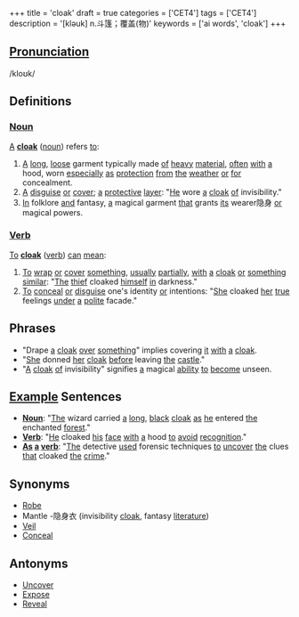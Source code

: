 +++
title = 'cloak'
draft = true
categories = ['CET4']
tags = ['CET4']
description = '[kləuk] n.斗篷；覆盖(物)'
keywords = ['ai words', 'cloak']
+++

## [Pronunciation](/post/pronunciation/)
/kloʊk/

## Definitions
### [Noun](/post/noun/)
[A](/post/a/) **[cloak](/post/cloak/)** ([noun](/post/noun/)) refers [to](/post/to/):
1. [A](/post/a/) [long](/post/long/), [loose](/post/loose/) garment typically made [of](/post/of/) [heavy](/post/heavy/) [material](/post/material/), [often](/post/often/) [with](/post/with/) [a](/post/a/) hood, worn [especially](/post/especially/) [as](/post/as/) [protection](/post/protection/) [from](/post/from/) [the](/post/the/) [weather](/post/weather/) [or](/post/or/) [for](/post/for/) concealment.
2. [A](/post/a/) [disguise](/post/disguise/) [or](/post/or/) [cover](/post/cover/); [a](/post/a/) [protective](/post/protective/) [layer](/post/layer/): "[He](/post/he/) wore [a](/post/a/) [cloak](/post/cloak/) [of](/post/of/) invisibility."
3. [In](/post/in/) folklore [and](/post/and/) fantasy, [a](/post/a/) magical garment [that](/post/that/) grants [its](/post/its/) wearer隐身 [or](/post/or/) magical powers.

### [Verb](/post/verb/)
[To](/post/to/) **[cloak](/post/cloak/)** ([verb](/post/verb/)) [can](/post/can/) [mean](/post/mean/):
1. [To](/post/to/) [wrap](/post/wrap/) [or](/post/or/) [cover](/post/cover/) [something](/post/something/), [usually](/post/usually/) [partially](/post/partially/), [with](/post/with/) [a](/post/a/) [cloak](/post/cloak/) [or](/post/or/) [something](/post/something/) [similar](/post/similar/): "[The](/post/the/) [thief](/post/thief/) cloaked [himself](/post/himself/) [in](/post/in/) darkness."
2. [To](/post/to/) [conceal](/post/conceal/) [or](/post/or/) [disguise](/post/disguise/) one's identity [or](/post/or/) intentions: "[She](/post/she/) cloaked [her](/post/her/) [true](/post/true/) feelings [under](/post/under/) [a](/post/a/) [polite](/post/polite/) facade."

## Phrases
- "Drape [a](/post/a/) [cloak](/post/cloak/) [over](/post/over/) [something](/post/something/)" implies covering [it](/post/it/) [with](/post/with/) [a](/post/a/) [cloak](/post/cloak/).
- "[She](/post/she/) donned [her](/post/her/) [cloak](/post/cloak/) [before](/post/before/) leaving [the](/post/the/) [castle](/post/castle/)."
- "[A](/post/a/) [cloak](/post/cloak/) [of](/post/of/) invisibility" signifies [a](/post/a/) magical [ability](/post/ability/) [to](/post/to/) [become](/post/become/) unseen.

## [Example](/post/example/) Sentences
- **[Noun](/post/noun/)**: "[The](/post/the/) wizard carried [a](/post/a/) [long](/post/long/), [black](/post/black/) [cloak](/post/cloak/) [as](/post/as/) [he](/post/he/) entered [the](/post/the/) enchanted [forest](/post/forest/)."
- **[Verb](/post/verb/)**: "[He](/post/he/) cloaked [his](/post/his/) [face](/post/face/) [with](/post/with/) [a](/post/a/) hood [to](/post/to/) [avoid](/post/avoid/) [recognition](/post/recognition/)."
- **[As](/post/as/) [a](/post/a/) [verb](/post/verb/)**: "[The](/post/the/) detective [used](/post/used/) forensic techniques [to](/post/to/) [uncover](/post/uncover/) [the](/post/the/) clues [that](/post/that/) cloaked [the](/post/the/) [crime](/post/crime/)."

## Synonyms
- [Robe](/post/robe/)
- Mantle
-隐身衣 (invisibility [cloak](/post/cloak/), fantasy [literature](/post/literature/))
- [Veil](/post/veil/)
- [Conceal](/post/conceal/)

## Antonyms
- [Uncover](/post/uncover/)
- [Expose](/post/expose/)
- [Reveal](/post/reveal/)
